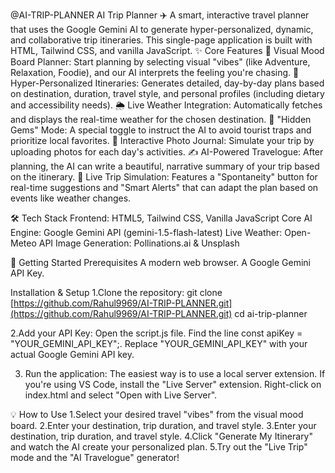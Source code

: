 @AI-TRIP-PLANNER
AI Trip Planner ✈️
A smart, interactive travel planner that uses the Google Gemini AI to generate hyper-personalized, dynamic, and collaborative trip itineraries. This single-page application is built with HTML, Tailwind CSS, and vanilla JavaScript.
✨ Core Features
🎨 Visual Mood Board Planner: Start planning by selecting visual "vibes" (like Adventure, Relaxation, Foodie), and our AI interprets the feeling you're chasing.
🧠 Hyper-Personalized Itineraries: Generates detailed, day-by-day plans based on destination, duration, travel style, and personal profiles (including dietary and accessibility needs).
🌦️ Live Weather Integration: Automatically fetches and displays the real-time weather for the chosen destination.
💎 "Hidden Gems" Mode: A special toggle to instruct the AI to avoid tourist traps and prioritize local favorites.
📸 Interactive Photo Journal: Simulate your trip by uploading photos for each day's activities.
✍️ AI-Powered Travelogue: After planning, the AI can write a beautiful, narrative summary of your trip based on the itinerary.
🚀 Live Trip Simulation: Features a "Spontaneity" button for real-time suggestions and "Smart Alerts" that can adapt the plan based on events like weather changes.

🛠️ Tech Stack
Frontend: HTML5, Tailwind CSS, Vanilla JavaScript
Core AI Engine: Google Gemini API (gemini-1.5-flash-latest)
Live Weather: Open-Meteo API
Image Generation: Pollinations.ai & Unsplash

🚀 Getting Started
Prerequisites
A modern web browser.
A Google Gemini API Key.

Installation & Setup
1.Clone the repository:
git clone [https://github.com/Rahul9969/AI-TRIP-PLANNER.git](https://github.com/Rahul9969/AI-TRIP-PLANNER.git)
cd ai-trip-planner

2.Add your API Key:
Open the script.js file.
Find the line const apiKey = "YOUR_GEMINI_API_KEY";.
Replace "YOUR_GEMINI_API_KEY" with your actual Google Gemini API key.

3. Run the application:
   The easiest way is to use a local server extension. If you're using VS Code, install the "Live Server" extension.
   Right-click on index.html and select "Open with Live Server".

💡 How to Use
1.Select your desired travel "vibes" from the visual mood board.
2.Enter your destination, trip duration, and travel style.
3.Enter your destination, trip duration, and travel style.
4.Click "Generate My Itinerary" and watch the AI create your personalized plan.
5.Try out the "Live Trip" mode and the "AI Travelogue" generator!

